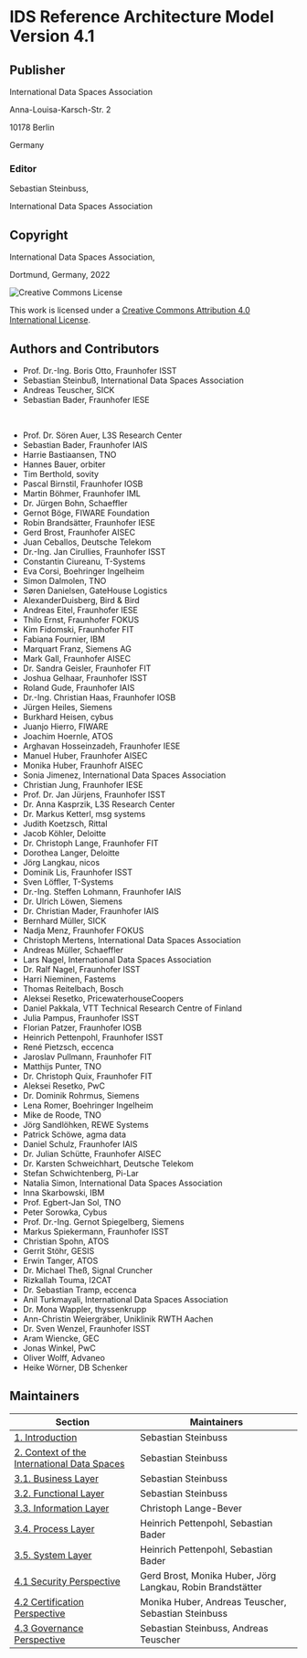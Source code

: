 # IDS Reference Architecture Model Version 4.1 #


## Publisher ##

International Data Spaces Association

Anna-Louisa-Karsch-Str. 2

10178 Berlin

Germany

### Editor ###

Sebastian Steinbuss,

International Data Spaces Association

## Copyright ##

International Data Spaces Association,

Dortmund, Germany, 2022

![Creative Commons License](https://i.creativecommons.org/l/by/4.0/88x31.png)

This work is licensed under a [Creative Commons Attribution 4.0 International License](http://creativecommons.org/licenses/by/4.0/).

## Authors and Contributors ##

* Prof. Dr.-Ing. Boris Otto, Fraunhofer ISST
* Sebastian Steinbuß, International Data Spaces Association
* Andreas Teuscher, SICK
* Sebastian Bader, Fraunhofer IESE

<br/>

* Prof. Dr. Sören Auer, L3S Research Center
* Sebastian Bader, Fraunhofer IAIS
* Harrie Bastiaansen, TNO
* Hannes Bauer, orbiter
* Tim Berthold, sovity
* Pascal Birnstil, Fraunhofer IOSB
* Martin Böhmer, Fraunhofer IML
* Dr. Jürgen Bohn, Schaeffler
* Gernot Böge, FIWARE Foundation
* Robin Brandsätter, Fraunhofer IESE
* Gerd Brost, Fraunhofer AISEC
* Juan Ceballos, Deutsche Telekom
* Dr.-Ing. Jan Cirullies, Fraunhofer ISST
* Constantin Ciureanu, T-Systems
* Eva Corsi, Boehringer Ingelheim
* Simon Dalmolen, TNO
* Søren Danielsen, GateHouse Logistics
* AlexanderDuisberg, Bird \& Bird
* Andreas Eitel, Fraunhofer IESE
* Thilo Ernst, Fraunhofer FOKUS
* Kim Fidomski, Fraunhofer FIT
* Fabiana Fournier, IBM
* Marquart Franz, Siemens AG
* Mark Gall, Fraunhofer AISEC
* Dr. Sandra Geisler, Fraunhofer FIT
* Joshua Gelhaar, Fraunhofer ISST
* Roland Gude, Fraunhofer IAIS
* Dr.-Ing. Christian Haas, Fraunhofer IOSB
* Jürgen Heiles, Siemens
* Burkhard Heisen, cybus
* Juanjo Hierro, FIWARE
* Joachim Hoernle, ATOS
* Arghavan Hosseinzadeh, Fraunhofer IESE
* Manuel Huber, Fraunhofer AISEC
* Monika Huber, Fraunhofr AISEC
* Sonia Jimenez, International Data Spaces Association
* Christian Jung, Fraunhofer IESE
* Prof. Dr. Jan Jürjens, Fraunhofer ISST
* Dr. Anna Kasprzik, L3S Research Center
* Dr. Markus Ketterl, msg systems
* Judith Koetzsch, Rittal
* Jacob Köhler, Deloitte
* Dr. Christoph Lange, Fraunhofer FIT
* Dorothea Langer, Deloitte
* Jörg Langkau, nicos
* Dominik Lis, Fraunhofer ISST
* Sven Löffler, T-Systems
* Dr.-Ing. Steffen Lohmann, Fraunhofer IAIS
* Dr. Ulrich Löwen, Siemens
* Dr. Christian Mader, Fraunhofer IAIS
* Bernhard Müller, SICK
* Nadja Menz, Fraunhofer FOKUS
* Christoph Mertens, International Data Spaces Association
* Andreas Müller, Schaeffler
* Lars Nagel, International Data Spaces Association
* Dr. Ralf Nagel, Fraunhofer ISST
* Harri Nieminen, Fastems
* Thomas Reitelbach, Bosch
* Aleksei Resetko, PricewaterhouseCoopers
* Daniel Pakkala, VTT Technical Research Centre of Finland
* Julia Pampus, Fraunhofer ISST
* Florian Patzer, Fraunhofer IOSB
* Heinrich Pettenpohl, Fraunhofer ISST
* René Pietzsch, eccenca
* Jaroslav Pullmann, Fraunhofer FIT
* Matthijs Punter, TNO
* Dr. Christoph Quix, Fraunhofer FIT
* Aleksei Resetko, PwC
* Dr. Dominik Rohrmus, Siemens
* Lena Romer, Boehringer Ingelheim
* Mike de Roode, TNO
* Jörg Sandlöhken, REWE Systems
* Patrick Schöwe, agma data
* Daniel Schulz, Fraunhofer IAIS
* Dr. Julian Schütte, Fraunhofer AISEC
* Dr. Karsten Schweichhart, Deutsche Telekom
* Stefan Schwichtenberg, Pi-Lar
* Natalia Simon, International Data Spaces Association
* Inna Skarbowski, IBM
* Prof. Egbert-Jan Sol, TNO
* Peter Sorowka, Cybus
* Prof. Dr.-Ing. Gernot Spiegelberg, Siemens
* Markus Spiekermann, Fraunhofer ISST
* Christian Spohn, ATOS
* Gerrit Stöhr, GESIS
* Erwin Tanger, ATOS
* Dr. Michael Theß, Signal Cruncher
* Rizkallah Touma, I2CAT
* Dr. Sebastian Tramp, eccenca
* Anil Turkmayali, International Data Spaces Association
* Dr. Mona Wappler, thyssenkrupp
* Ann-Christin Weiergräber, Uniklinik RWTH Aachen
* Dr. Sven Wenzel, Fraunhofer ISST
* Aram Wiencke, GEC
* Jonas Winkel, PwC
* Oliver Wolff, Advaneo
* Heike Wörner, DB Schenker

## Maintainers ##

| Section | Maintainers|
| --- | --- |
| [1. Introduction](./1_Introduction/README.md) | Sebastian Steinbuss |
| [2. Context of the International Data Spaces](./2_Context_of_the_International_Data_Spaces/README.md) | Sebastian Steinbuss |
| [3.1. Business Layer](./3_Layers_of_the_Reference_Architecture_Model/3_1_Business_Layer/README.md) | Sebastian Steinbuss |
| [3.2. Functional Layer](./3_Layers_of_the_Reference_Architecture_Model/3_2_Functional_Layer/README.md) | Sebastian Steinbuss |
| [3.3. Information Layer](./3_Layers_of_the_Reference_Architecture_Model/3_3_Information_Layer/README.md) | Christoph Lange-Bever |
| [3.4. Process Layer](./3_Layers_of_the_Reference_Architecture_Model/3_4_Process_Layer/README.md) | Heinrich Pettenpohl, Sebastian Bader |
| [3.5. System Layer](./3_Layers_of_the_Reference_Architecture_Model/3_5_System_Layer/README.md) | Heinrich Pettenpohl, Sebastian Bader |
| [4.1 Security Perspective](./4_Perspectives_of_the_Reference_Architecture_Model/4_1_Security_Perspective/README.md) | Gerd Brost, Monika Huber, Jörg Langkau, Robin Brandstätter
| [4.2 Certification Perspective](./4_Perspectives_of_the_Reference_Architecture_Model/4_2_Certification_Perspective/README.md) | Monika Huber, Andreas Teuscher, Sebastian Steinbuss|
| [4.3 Governance Perspective](./4_Perspectives_of_the_Reference_Architecture_Model/4_3_Governance_Perspective/README.md)| Sebastian Steinbuss, Andreas Teuscher |
